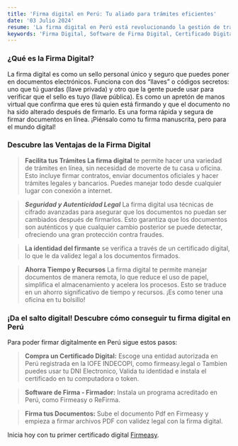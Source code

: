 ```yaml
---
title: 'Firma digital en Perú: Tu aliado para trámites eficientes'
date: '03 Julio 2024'
resume: 'La firma digital en Perú está revolucionando la gestión de trámites y documentos para individuos y empresas. Este recurso permite transacciones electrónicas rápidas y seguras, reduce el uso de papel y mejora la seguridad.'
keywords: 'Firma Digital, Software de Firma Digital, Certificado Digital, Documentos Electronicos, Certificado Digital de Persona Natural, Certificado Digital Para Profesional, Certificado Digital para Documentos Electronicos'
---
```


<!-- guia de sintaxis: https://www.markdownguide.org/basic-syntax/ -->

### ¿Qué es la Firma Digital?
La firma digital es como un sello personal único y seguro que puedes poner en documentos electrónicos. Funciona con dos “llaves” o códigos secretos: uno que tú guardas (llave privada) y otro que la gente puede usar para verificar que el sello es tuyo (llave pública). Es como un apretón de manos virtual que confirma que eres tú quien está firmando y que el documento no ha sido alterado después de firmarlo. Es una forma rápida y segura de firmar documentos en línea. ¡Piénsalo como tu firma manuscrita, pero para el mundo digital!

### Descubre las Ventajas de la Firma Digital
>**Facilita tus Trámites La firma digital** te permite hacer una variedad de trámites en línea, sin necesidad de moverte de tu casa u oficina. Esto incluye firmar contratos, enviar documentos oficiales y hacer trámites legales y bancarios. Puedes manejar todo desde cualquier lugar con conexión a internet.

><em><strong>Seguridad y Autenticidad Legal</strong></em>  La firma digital usa técnicas de cifrado avanzadas para asegurar que los documentos no puedan ser cambiados después de firmarlos. Esto garantiza que los documentos son auténticos y que cualquier cambio posterior se puede detectar, ofreciendo una gran protección contra fraudes.

><strong>La identidad del firmante</strong>  se verifica a través de un certificado digital, lo que le da validez legal a los documentos firmados.

><strong>Ahorra Tiempo y Recursos</strong>  La firma digital te permite manejar documentos de manera remota, lo que reduce el uso de papel, simplifica el almacenamiento y acelera los procesos. Esto se traduce en un ahorro significativo de tiempo y recursos. ¡Es como tener una oficina en tu bolsillo! 

### ¡Da el salto digital! Descubre cómo conseguir tu firma digital en Perú
Para poder firmar digitalmente en Perú sigue estos pasos:

><strong>Compra un Certificado Digital:</strong> Escoge una entidad autorizada en Perú registrada en la IOFE INDECOPI, como firmeasy.legal o Tambien puedes usar tu DNI Electronico, Valida tu identidad e instala el certificado en tu computadora o token.

><strong>Software de Firma - Firmador:</strong> Instala un programa acreditado en Perú, como Firmeasy o ReFirma.

><strong>Firma tus Documentos:</strong> Sube el documento Pdf en Firmeasy y empieza a firmar archivos PDF con validez legal con la firma digital.

Inicia hoy con tu primer certificado digital  [Firmeasy](https://app.firmeasy.legal/registro).